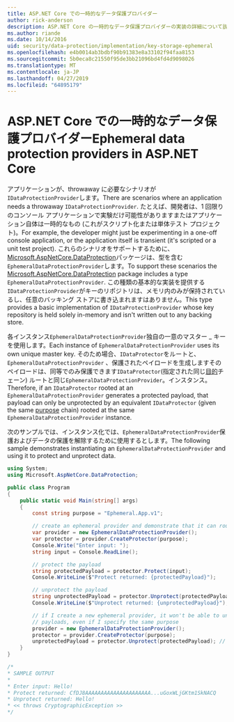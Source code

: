 ```yaml
---
title: ASP.NET Core での一時的なデータ保護プロバイダー
author: rick-anderson
description: ASP.NET Core の一時的なデータ保護プロバイダーの実装の詳細について説明します。
ms.author: riande
ms.date: 10/14/2016
uid: security/data-protection/implementation/key-storage-ephemeral
ms.openlocfilehash: e4b0014ab3bdbf90b91383e8a33102f94faa8153
ms.sourcegitcommit: 5b0eca8c21550f95de3bb21096bd4fd4d9098026
ms.translationtype: MT
ms.contentlocale: ja-JP
ms.lasthandoff: 04/27/2019
ms.locfileid: "64895179"
---
```

# <a name="ephemeral-data-protection-providers-in-aspnet-core"></a><span data-ttu-id="1b63e-103">ASP.NET Core での一時的なデータ保護プロバイダー</span><span class="sxs-lookup"><span data-stu-id="1b63e-103">Ephemeral data protection providers in ASP.NET Core</span></span>

<a name="data-protection-implementation-key-storage-ephemeral"></a>

<span data-ttu-id="1b63e-104">アプリケーションが、throwaway に必要なシナリオが`IDataProtectionProvider`します。</span><span class="sxs-lookup"><span data-stu-id="1b63e-104">There are scenarios where an application needs a throwaway `IDataProtectionProvider`.</span></span> <span data-ttu-id="1b63e-105">たとえば、開発者は、1 回限りのコンソール アプリケーションで実験だけ可能性がありますまたはアプリケーション自体は一時的なもの (これがスクリプト化または単体テスト プロジェクト)。</span><span class="sxs-lookup"><span data-stu-id="1b63e-105">For example, the developer might just be experimenting in a one-off console application, or the application itself is transient (it's scripted or a unit test project).</span></span> <span data-ttu-id="1b63e-106">これらのシナリオをサポートするために、 [Microsoft.AspNetCore.DataProtection](https://www.nuget.org/packages/Microsoft.AspNetCore.DataProtection/)パッケージは、型を含む`EphemeralDataProtectionProvider`します。</span><span class="sxs-lookup"><span data-stu-id="1b63e-106">To support these scenarios the [Microsoft.AspNetCore.DataProtection](https://www.nuget.org/packages/Microsoft.AspNetCore.DataProtection/) package includes a type `EphemeralDataProtectionProvider`.</span></span> <span data-ttu-id="1b63e-107">この種類の基本的な実装を提供する`IDataProtectionProvider`がキーのリポジトリは、メモリ内のみが保持されているし、任意のバッキング ストアに書き込まれますはありません。</span><span class="sxs-lookup"><span data-stu-id="1b63e-107">This type provides a basic implementation of `IDataProtectionProvider` whose key repository is held solely in-memory and isn't written out to any backing store.</span></span>

<span data-ttu-id="1b63e-108">各インスタンス`EphemeralDataProtectionProvider`独自の一意のマスター _ キーを使用します。</span><span class="sxs-lookup"><span data-stu-id="1b63e-108">Each instance of `EphemeralDataProtectionProvider` uses its own unique master key.</span></span> <span data-ttu-id="1b63e-109">そのため場合、`IDataProtector`をルートと、 `EphemeralDataProtectionProvider` 、保護されたペイロードを生成しますそのペイロードは、同等でのみ保護できます`IDataProtector`(指定された同じ[目的](xref:security/data-protection/consumer-apis/purpose-strings#data-protection-consumer-apis-purposes)チェーン) ルートと同じ`EphemeralDataProtectionProvider`。インスタンス。</span><span class="sxs-lookup"><span data-stu-id="1b63e-109">Therefore, if an `IDataProtector` rooted at an `EphemeralDataProtectionProvider` generates a protected payload, that payload can only be unprotected by an equivalent `IDataProtector` (given the same [purpose](xref:security/data-protection/consumer-apis/purpose-strings#data-protection-consumer-apis-purposes) chain) rooted at the same `EphemeralDataProtectionProvider` instance.</span></span>

<span data-ttu-id="1b63e-110">次のサンプルでは、インスタンス化では、`EphemeralDataProtectionProvider`保護およびデータの保護を解除するために使用するとします。</span><span class="sxs-lookup"><span data-stu-id="1b63e-110">The following sample demonstrates instantiating an `EphemeralDataProtectionProvider` and using it to protect and unprotect data.</span></span>

```csharp
using System;
using Microsoft.AspNetCore.DataProtection;

public class Program
{
    public static void Main(string[] args)
    {
        const string purpose = "Ephemeral.App.v1";

        // create an ephemeral provider and demonstrate that it can round-trip a payload
        var provider = new EphemeralDataProtectionProvider();
        var protector = provider.CreateProtector(purpose);
        Console.Write("Enter input: ");
        string input = Console.ReadLine();

        // protect the payload
        string protectedPayload = protector.Protect(input);
        Console.WriteLine($"Protect returned: {protectedPayload}");

        // unprotect the payload
        string unprotectedPayload = protector.Unprotect(protectedPayload);
        Console.WriteLine($"Unprotect returned: {unprotectedPayload}");

        // if I create a new ephemeral provider, it won't be able to unprotect existing
        // payloads, even if I specify the same purpose
        provider = new EphemeralDataProtectionProvider();
        protector = provider.CreateProtector(purpose);
        unprotectedPayload = protector.Unprotect(protectedPayload); // THROWS
    }
}

/*
* SAMPLE OUTPUT
*
* Enter input: Hello!
* Protect returned: CfDJ8AAAAAAAAAAAAAAAAAAAAA...uGoxWLjGKtm1SkNACQ
* Unprotect returned: Hello!
* << throws CryptographicException >>
*/
```
